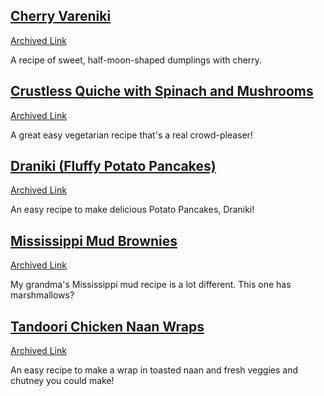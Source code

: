 ## [Cherry Vareniki](https://www.sonyasanford.com/recipes/2023/5/30/cherry-vareniki)
[Archived Link](https://web.archive.org/web/20240129220841/https://www.sonyasanford.com/recipes/2023/5/30/cherry-vareniki)

A recipe of sweet, half-moon-shaped dumplings with cherry.

## [Crustless Quiche with Spinach and Mushrooms](https://www.themediterraneandish.com/mushroom-spinach-crustless-quiche/)
[Archived Link](https://web.archive.org/web/20240802010738/https://www.themediterraneandish.com/mushroom-spinach-crustless-quiche/)

A great easy vegetarian recipe that's a real crowd-pleaser!

## [Draniki (Fluffy Potato Pancakes)](https://natashaskitchen.com/meat-stuffed-potato-pancakes/)
[Archived Link](https://web.archive.org/web/20240527195757/https://natashaskitchen.com/meat-stuffed-potato-pancakes/)

An easy recipe to make delicious Potato Pancakes, Draniki!

## [Mississippi Mud Brownies](https://tastesbetterfromscratch.com/mississippi-mud-brownies/)
[Archived Link](https://web.archive.org/web/20240227143637/https://tastesbetterfromscratch.com/mississippi-mud-brownies/)

My grandma's Mississippi mud recipe is a lot different. This one has marshmallows?

## [Tandoori Chicken Naan Wraps](https://moribyan.com/tandoori-chicken-naan-wraps/)
[Archived Link](https://web.archive.org/web/20240414183427/https://moribyan.com/tandoori-chicken-naan-wraps/)

An easy recipe to make a wrap in toasted naan and fresh veggies and chutney you could make!
